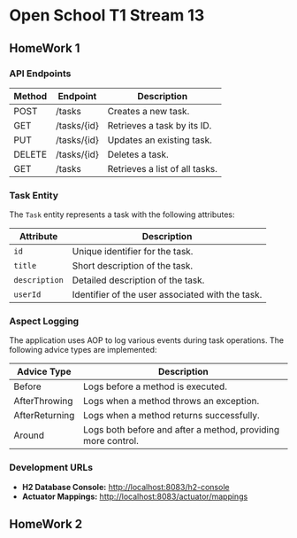 # Open School T1 Stream 13

## HomeWork 1

### API Endpoints

| Method | Endpoint    | Description                    |
|--------|-------------|--------------------------------|
| POST   | /tasks      | Creates a new task.            |
| GET    | /tasks/{id} | Retrieves a task by its ID.    |
| PUT    | /tasks/{id} | Updates an existing task.      |
| DELETE | /tasks/{id} | Deletes a task.                |
| GET    | /tasks      | Retrieves a list of all tasks. |

### Task Entity

The `Task` entity represents a task with the following attributes:

| Attribute     | Description                                      |
|---------------|--------------------------------------------------|
| `id`          | Unique identifier for the task.                  |
| `title`       | Short description of the task.                   |
| `description` | Detailed description of the task.                |
| `userId`      | Identifier of the user associated with the task. |

### Aspect Logging

The application uses AOP to log various events during task operations. The following advice types are implemented:

| Advice Type    | Description                                                  |
|----------------|--------------------------------------------------------------|
| Before         | Logs before a method is executed.                            |
| AfterThrowing  | Logs when a method throws an exception.                      |
| AfterReturning | Logs when a method returns successfully.                     |
| Around         | Logs both before and after a method, providing more control. |

### Development URLs

* **H2 Database Console:** [http://localhost:8083/h2-console](http://localhost:8083/h2-console)
* **Actuator Mappings:** [http://localhost:8083/actuator/mappings](http://localhost:8083/actuator/mappings)

## HomeWork 2
